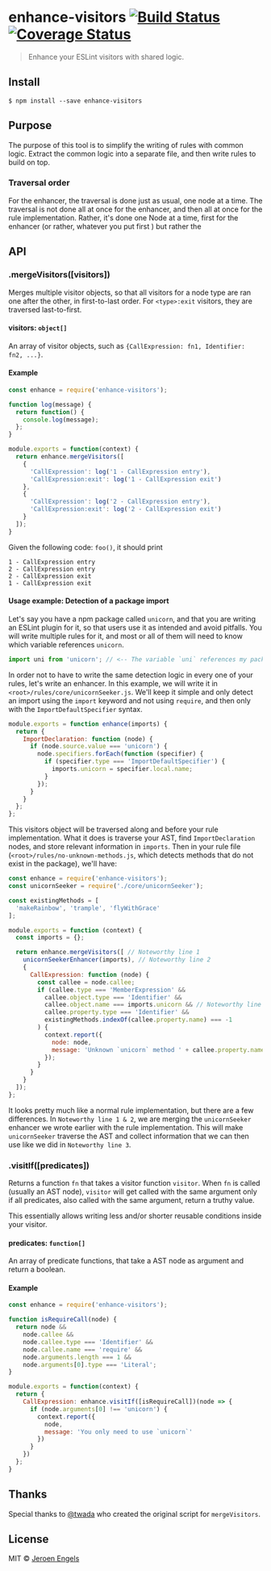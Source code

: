 # enhance-visitors [![Build Status](https://travis-ci.org/jfmengels/enhance-visitors.svg?branch=master)](https://travis-ci.org/jfmengels/enhance-visitors) [![Coverage Status](https://coveralls.io/repos/github/jfmengels/enhance-visitors/badge.svg?branch=master)](https://coveralls.io/github/jfmengels/enhance-visitors?branch=master)

> Enhance your ESLint visitors with shared logic.

## Install

```
$ npm install --save enhance-visitors
```


## Purpose

The purpose of this tool is to simplify the writing of rules with common logic. Extract the common logic into a separate file, and then write rules to build on top.


### Traversal order

For the enhancer, the traversal is done just as usual, one node at a time. The traversal is not done all at once for the enhancer, and then all at once for the rule implementation.
Rather, it's done one Node at a time, first for the enhancer (or rather, whatever you put first )
but rather the

## API

### .mergeVisitors([visitors])

Merges multiple visitor objects, so that all visitors for a node type are ran one after the other, in first-to-last order. For `<type>:exit` visitors, they are traversed last-to-first.

#### visitors: `object[]`

An array of visitor objects, such as `{CallExpression: fn1, Identifier: fn2, ...}`.

#### Example

```js
const enhance = require('enhance-visitors');

function log(message) {
  return function() {
    console.log(message);
  };
}

module.exports = function(context) {
  return enhance.mergeVisitors([
    {
      'CallExpression': log('1 - CallExpression entry'),
      'CallExpression:exit': log('1 - CallExpression exit')
    },
    {
      'CallExpression': log('2 - CallExpression entry'),
      'CallExpression:exit': log('2 - CallExpression exit')
    }
  ]);
}
```

Given the following code: `foo()`, it should print
```
1 - CallExpression entry
2 - CallExpression entry
2 - CallExpression exit
1 - CallExpression exit
```


#### Usage example: Detection of a package import

Let's say you have a npm package called `unicorn`, and that you are writing an ESLint plugin for it, so that users use it as intended and avoid pitfalls. You will write multiple rules for it, and most or all of them will need to know which variable references `unicorn`.

```js
import uni from 'unicorn'; // <-- The variable `uni` references my package
```

In order not to have to write the same detection logic in every one of your rules, let's write an enhancer. In this example, we will write it in `<root>/rules/core/unicornSeeker.js`. We'll keep it simple and only detect an import using the `import` keyword and not using `require`, and then only with the `ImportDefaultSpecifier` syntax.

```js
module.exports = function enhance(imports) {
  return {
    ImportDeclaration: function (node) {
      if (node.source.value === 'unicorn') {
        node.specifiers.forEach(function (specifier) {
          if (specifier.type === 'ImportDefaultSpecifier') {
            imports.unicorn = specifier.local.name;
          }
        });
      }
    }
  };
};
```

This visitors object will be traversed along and before your rule implementation. What it does is traverse your AST, find `ImportDeclaration` nodes, and store relevant information in `imports`.
Then in your rule file (`<root>/rules/no-unknown-methods.js`, which detects methods that do not exist in the package), we'll have:

```js
const enhance = require('enhance-visitors');
const unicornSeeker = require('./core/unicornSeeker');

const existingMethods = [
  'makeRainbow', 'trample', 'flyWithGrace'
];

module.exports = function (context) {
  const imports = {};

  return enhance.mergeVisitors([ // Noteworthy line 1
    unicornSeekerEnhancer(imports), // Noteworthy line 2
    {
      CallExpression: function (node) {
        const callee = node.callee;
        if (callee.type === 'MemberExpression' &&
          callee.object.type === 'Identifier' &&
          callee.object.name === imports.unicorn && // Noteworthy line 3
          callee.property.type === 'Identifier' &&
          existingMethods.indexOf(callee.property.name) === -1
        ) {
          context.report({
            node: node,
            message: 'Unknown `unicorn` method ' + callee.property.name
          });
        }
      }
    }
  ]);
};
```

It looks pretty much like a normal rule implementation, but there are a few differences.
In `Noteworthy line 1 & 2`, we are merging the `unicornSeeker` enhancer we wrote earlier with the rule implementation. This will make `unicornSeeker` traverse the AST and collect information that we can then use like we did in `Noteworthy line 3`.

### .visitIf([predicates])

Returns a function `fn` that takes a visitor function `visitor`. When `fn` is called (usually an AST node), `visitor` will get called with the same argument only if all predicates, also called with the same argument, return a truthy value.

This essentially allows writing less and/or shorter reusable conditions inside your visitor.

#### predicates: `function[]`

An array of predicate functions, that take a AST node as argument and return a boolean.

#### Example

```js
const enhance = require('enhance-visitors');

function isRequireCall(node) {
  return node &&
    node.callee &&
    node.callee.type === 'Identifier' &&
    node.callee.name === 'require' &&
    node.arguments.length === 1 &&
    node.arguments[0].type === 'Literal';
}

module.exports = function(context) {
  return {
    CallExpression: enhance.visitIf([isRequireCall])(node => {
      if (node.arguments[0] !== 'unicorn') {
        context.report({
          node,
          message: 'You only need to use `unicorn`'
        })
      }
    })
  };
}
```

## Thanks

Special thanks to [@twada](https://github.com/twada) who created the original script for `mergeVisitors`.

## License

MIT © [Jeroen Engels](https://github.com/jfmengels)
